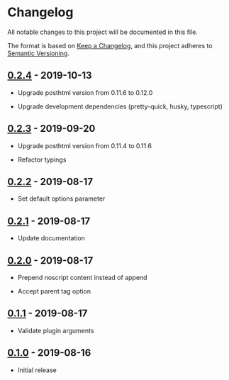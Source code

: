# Changelog

All notable changes to this project will be documented in this file.

The format is based on [Keep a Changelog](https://keepachangelog.com/en/1.0.0/),
and this project adheres to [Semantic Versioning](https://semver.org/spec/v2.0.0.html).

## [0.2.4](https://github.com/metonym/posthtml-noscript/releases/tag/v0.2.4) - 2019-10-13

- Upgrade posthtml version from 0.11.6 to 0.12.0

- Upgrade development dependencies (pretty-quick, husky, typescript)

## [0.2.3](https://github.com/metonym/posthtml-noscript/releases/tag/v0.2.3) - 2019-09-20

- Upgrade posthtml version from 0.11.4 to 0.11.6

- Refactor typings

## [0.2.2](https://github.com/metonym/posthtml-noscript/releases/tag/v0.2.2) - 2019-08-17

- Set default options parameter

## [0.2.1](https://github.com/metonym/posthtml-noscript/releases/tag/v0.2.1) - 2019-08-17

- Update documentation

## [0.2.0](https://github.com/metonym/posthtml-noscript/releases/tag/v0.2.0) - 2019-08-17

- Prepend noscript content instead of append

- Accept parent tag option

## [0.1.1](https://github.com/metonym/posthtml-noscript/releases/tag/v0.1.1) - 2019-08-17

- Validate plugin arguments

## [0.1.0](https://github.com/metonym/posthtml-noscript/releases/tag/v0.1.0) - 2019-08-16

- Initial release

